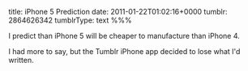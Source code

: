 title: iPhone 5 Prediction
date: 2011-01-22T01:02:16+0000
tumblr: 2864626342
tumblrType: text
%%%

I predict than iPhone 5 will be cheaper to manufacture than iPhone 4. 

I had more to say, but the Tumblr iPhone app decided to lose what I'd written. 
